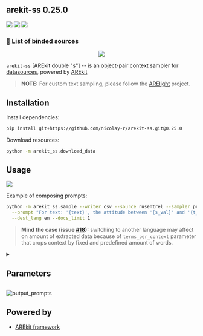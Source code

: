 ## arekit-ss 0.25.0

![](https://img.shields.io/badge/Python-3.9-brightgreen.svg)
![](https://img.shields.io/badge/AREkit-0.25.0-orange.svg)
[![](https://colab.research.google.com/assets/colab-badge.svg)](https://colab.research.google.com/github/nicolay-r/arekit-ss/blob/master/arekit_ss.ipynb)

### [📜 List of binded sources](https://github.com/nicolay-r/AREkit/wiki/Binded-Sources)

<p align="center">
    <img src="logo.png"/>
</p>

`arekit-ss` [AREkit double "s"] -- is an object-pair context sampler 
for [datasources](https://github.com/nicolay-r/AREkit/wiki/Binded-Sources), 
powered by [AREkit](https://github.com/nicolay-r/AREkit)

> **NOTE:** For custom text sampling, please follow the [ARElight](https://github.com/nicolay-r/ARElight) project.

## Installation

Install dependencies:
```bash
pip install git+https://github.com/nicolay-r/arekit-ss.git@0.25.0
```

Download resources:
```bash
python -m arekit_ss.download_data
```

## Usage
[![](https://colab.research.google.com/assets/colab-badge.svg)](https://colab.research.google.com/github/nicolay-r/arekit-ss/blob/master/arekit_ss.ipynb)

Example of composing prompts:
```bash
python -m arekit_ss.sample --writer csv --source rusentrel --sampler prompt \
  --prompt "For text: '{text}', the attitude between '{s_val}' and '{t_val}' is: '{label_val}'" \
  --dest_lang en --docs_limit 1
```

> **Mind the case (issue [#18](https://github.com/nicolay-r/arekit-ss/issues/18)):**
> switching to another language may affect on amount of extracted data because of `terms_per_context`
> parameter that crops context by fixed and predefined amount of words.

<details>
<summary>

## Parameters
</summary>

* `source` -- source name from the list of the [supported sources](https://github.com/nicolay-r/arekit-ss/blob/master/arekit_ss/sources/src_list.py).
    * `terms_per_context` -- amount of words (terms) in between SOURCE and TARGET objects.
    * `object-source-types` -- filter specific source object types
    * `object-target-types` -- filter specific target object types
    * `relation_types` -- list of types, in which items separated with `|` char; all by default
    * `splits` -- Manual selection of the data-types related splits that should be chosen for the sampling process; 
      types should be separated by ':' sign; for example: 'train:test'
* `sampler` -- List of the supported samplers:
    * `nn` -- CNN/LSTM architecture related, including frames annotation from [RuSentiFrames](https://github.com/nicolay-r/RuSentiFrames).
        * `no-vectorize` -- flag is applicable only for `nn`, and denotes no need to generate embeddings for features
    * `bert` -- BERT-based, single-input sequence.
    * `prompt` -- prompt-based sampler for LLM systems [[prompt engeneering guide]](https://github.com/dair-ai/Prompt-Engineering-Guide)
        * `prompt` -- text of the prompt which includes the following parameters:
          * `{text}` is an original text of the sample
          * `{s_val}` and `{t_val}` values of the source and target of the pairs respectively
          * `{label_val}` value of the label
* `writer` -- the output format of samples:
    * `csv` -- for [AREnets](https://github.com/nicolay-r/AREnets) framework;
    * `jsonl` -- for [OpenNRE](https://github.com/thunlp/OpenNRE) framework.
    * `sqlite` -- SQLite-3.0 database.
* `mask_entities` -- mask entity mode.
* Text translation parameters:
    * `src_lang` -- original language of the text.
    * `dest_lang` -- target language of the text.
* `output_dir` -- target directory for samples storing
* Limiting the amount of documents from source:
    * `docs_limit` -- amount of documents to be considered for sampling from the whole source.
    * `doc_ids` -- list of the document IDs.
</details>

![output_prompts](https://github.com/nicolay-r/arekit-ss/assets/14871187/d1499f24-b2df-410b-98cc-8d4018de8c65)

## Powered by

* [AREkit framework](https://github.com/nicolay-r/AREkit)
